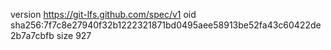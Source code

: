 version https://git-lfs.github.com/spec/v1
oid sha256:7f7c8e27940f32b1222321871bd0495aee58913be52fa43c60422de2b7a7cbfb
size 927
